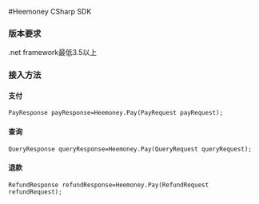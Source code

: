 #Heemoney CSharp SDK
### 版本要求 ###
.net framework最低3.5以上
### 接入方法 ###
#### 支付 ####
    PayResponse payResponse=Heemoney.Pay(PayRequest payRequest);
#### 查询 ####
    QueryResponse queryResponse=Heemoney.Pay(QueryRequest queryRequest);
#### 退款 ####
    RefundResponse refundResponse=Heemoney.Pay(RefundRequest refundRequest);
